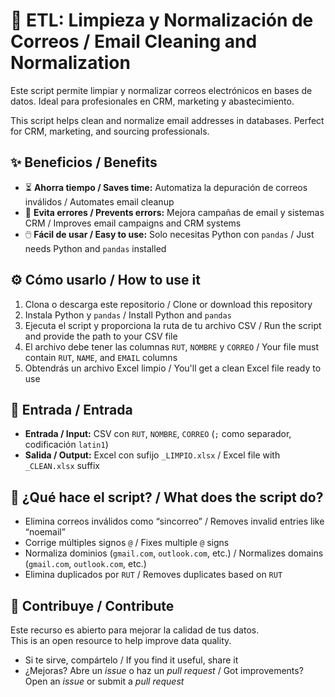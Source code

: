 # 🧼 ETL: Limpieza y Normalización de Correos / Email Cleaning and Normalization

Este script permite limpiar y normalizar correos electrónicos en bases de datos. Ideal para profesionales en CRM, marketing y abastecimiento.

This script helps clean and normalize email addresses in databases. Perfect for CRM, marketing, and sourcing professionals.

## ✨ Beneficios / Benefits

- ⏳ **Ahorra tiempo / Saves time:** Automatiza la depuración de correos inválidos / Automates email cleanup  
- 🚫 **Evita errores / Prevents errors:** Mejora campañas de email y sistemas CRM / Improves email campaigns and CRM systems  
- 🖱️ **Fácil de usar / Easy to use:** Solo necesitas Python con `pandas` / Just needs Python and `pandas` installed

## ⚙️ Cómo usarlo / How to use it

1. Clona o descarga este repositorio / Clone or download this repository  
2. Instala Python y `pandas` / Install Python and `pandas`  
3. Ejecuta el script y proporciona la ruta de tu archivo CSV / Run the script and provide the path to your CSV file  
4. El archivo debe tener las columnas `RUT`, `NOMBRE` y `CORREO` / Your file must contain `RUT`, `NAME`, and `EMAIL` columns  
5. Obtendrás un archivo Excel limpio / You'll get a clean Excel file ready to use  

## 📂 Entrada / Entrada

- **Entrada / Input:** CSV con `RUT`, `NOMBRE`, `CORREO` (`;` como separador, codificación `latin1`)  
- **Salida / Output:** Excel con sufijo `_LIMPIO.xlsx` / Excel file with `_CLEAN.xlsx` suffix

## 🧠 ¿Qué hace el script? / What does the script do?

- Elimina correos inválidos como “sincorreo” / Removes invalid entries like “noemail”  
- Corrige múltiples signos `@` / Fixes multiple `@` signs  
- Normaliza dominios (`gmail.com`, `outlook.com`, etc.) / Normalizes domains (`gmail.com`, `outlook.com`, etc.)  
- Elimina duplicados por `RUT` / Removes duplicates based on `RUT`

## 🤝 Contribuye / Contribute

Este recurso es abierto para mejorar la calidad de tus datos.  
This is an open resource to help improve data quality.

- Si te sirve, compártelo / If you find it useful, share it  
- ¿Mejoras? Abre un *issue* o haz un *pull request* / Got improvements? Open an *issue* or submit a *pull request*
